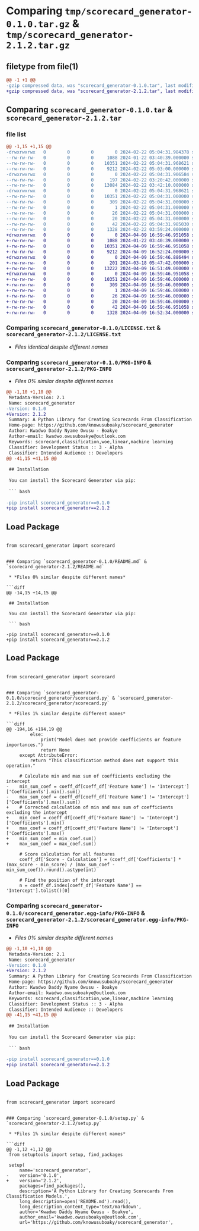 # Comparing `tmp/scorecard_generator-0.1.0.tar.gz` & `tmp/scorecard_generator-2.1.2.tar.gz`

## filetype from file(1)

```diff
@@ -1 +1 @@
-gzip compressed data, was "scorecard_generator-0.1.0.tar", last modified: Thu Feb 22 05:04:31 2024, max compression
+gzip compressed data, was "scorecard_generator-2.1.2.tar", last modified: Tue Apr  9 16:59:46 2024, max compression
```

## Comparing `scorecard_generator-0.1.0.tar` & `scorecard_generator-2.1.2.tar`

### file list

```diff
@@ -1,15 +1,15 @@
-drwxrwxrwx   0        0        0        0 2024-02-22 05:04:31.984378 scorecard_generator-0.1.0/
--rw-rw-rw-   0        0        0     1088 2024-01-22 03:40:39.000000 scorecard_generator-0.1.0/LICENSE.txt
--rw-rw-rw-   0        0        0    10351 2024-02-22 05:04:31.968621 scorecard_generator-0.1.0/PKG-INFO
--rw-rw-rw-   0        0        0     9212 2024-02-22 05:03:00.000000 scorecard_generator-0.1.0/README.md
-drwxrwxrwx   0        0        0        0 2024-02-22 05:04:31.906584 scorecard_generator-0.1.0/scorecard_generator/
--rw-rw-rw-   0        0        0      197 2024-02-22 03:20:42.000000 scorecard_generator-0.1.0/scorecard_generator/__init__.py
--rw-rw-rw-   0        0        0    13084 2024-02-22 03:42:10.000000 scorecard_generator-0.1.0/scorecard_generator/scorecard.py
-drwxrwxrwx   0        0        0        0 2024-02-22 05:04:31.968621 scorecard_generator-0.1.0/scorecard_generator.egg-info/
--rw-rw-rw-   0        0        0    10351 2024-02-22 05:04:31.000000 scorecard_generator-0.1.0/scorecard_generator.egg-info/PKG-INFO
--rw-rw-rw-   0        0        0      309 2024-02-22 05:04:31.000000 scorecard_generator-0.1.0/scorecard_generator.egg-info/SOURCES.txt
--rw-rw-rw-   0        0        0        1 2024-02-22 05:04:31.000000 scorecard_generator-0.1.0/scorecard_generator.egg-info/dependency_links.txt
--rw-rw-rw-   0        0        0       26 2024-02-22 05:04:31.000000 scorecard_generator-0.1.0/scorecard_generator.egg-info/requires.txt
--rw-rw-rw-   0        0        0       20 2024-02-22 05:04:31.000000 scorecard_generator-0.1.0/scorecard_generator.egg-info/top_level.txt
--rw-rw-rw-   0        0        0       42 2024-02-22 05:04:31.985030 scorecard_generator-0.1.0/setup.cfg
--rw-rw-rw-   0        0        0     1328 2024-02-22 03:59:24.000000 scorecard_generator-0.1.0/setup.py
+drwxrwxrwx   0        0        0        0 2024-04-09 16:59:46.951058 scorecard_generator-2.1.2/
+-rw-rw-rw-   0        0        0     1088 2024-01-22 03:40:39.000000 scorecard_generator-2.1.2/LICENSE.txt
+-rw-rw-rw-   0        0        0    10351 2024-04-09 16:59:46.951058 scorecard_generator-2.1.2/PKG-INFO
+-rw-rw-rw-   0        0        0     9212 2024-04-09 16:52:24.000000 scorecard_generator-2.1.2/README.md
+drwxrwxrwx   0        0        0        0 2024-04-09 16:59:46.886494 scorecard_generator-2.1.2/scorecard_generator/
+-rw-rw-rw-   0        0        0      201 2024-03-18 05:47:42.000000 scorecard_generator-2.1.2/scorecard_generator/__init__.py
+-rw-rw-rw-   0        0        0    13222 2024-04-09 16:51:49.000000 scorecard_generator-2.1.2/scorecard_generator/scorecard.py
+drwxrwxrwx   0        0        0        0 2024-04-09 16:59:46.951058 scorecard_generator-2.1.2/scorecard_generator.egg-info/
+-rw-rw-rw-   0        0        0    10351 2024-04-09 16:59:46.000000 scorecard_generator-2.1.2/scorecard_generator.egg-info/PKG-INFO
+-rw-rw-rw-   0        0        0      309 2024-04-09 16:59:46.000000 scorecard_generator-2.1.2/scorecard_generator.egg-info/SOURCES.txt
+-rw-rw-rw-   0        0        0        1 2024-04-09 16:59:46.000000 scorecard_generator-2.1.2/scorecard_generator.egg-info/dependency_links.txt
+-rw-rw-rw-   0        0        0       26 2024-04-09 16:59:46.000000 scorecard_generator-2.1.2/scorecard_generator.egg-info/requires.txt
+-rw-rw-rw-   0        0        0       20 2024-04-09 16:59:46.000000 scorecard_generator-2.1.2/scorecard_generator.egg-info/top_level.txt
+-rw-rw-rw-   0        0        0       42 2024-04-09 16:59:46.951058 scorecard_generator-2.1.2/setup.cfg
+-rw-rw-rw-   0        0        0     1328 2024-04-09 16:52:34.000000 scorecard_generator-2.1.2/setup.py
```

### Comparing `scorecard_generator-0.1.0/LICENSE.txt` & `scorecard_generator-2.1.2/LICENSE.txt`

 * *Files identical despite different names*

### Comparing `scorecard_generator-0.1.0/PKG-INFO` & `scorecard_generator-2.1.2/PKG-INFO`

 * *Files 0% similar despite different names*

```diff
@@ -1,10 +1,10 @@
 Metadata-Version: 2.1
 Name: scorecard_generator
-Version: 0.1.0
+Version: 2.1.2
 Summary: A Python Library for Creating Scorecards From Classification Models.
 Home-page: https://github.com/knowusuboaky/scorecard_generator
 Author: Kwadwo Daddy Nyame Owusu - Boakye
 Author-email: kwadwo.owusuboakye@outlook.com
 Keywords: scorecard,classification,woe,linear,machine learning
 Classifier: Development Status :: 3 - Alpha
 Classifier: Intended Audience :: Developers
@@ -41,15 +41,15 @@
 
 ## Installation
 
 You can install the Scorecard Generator via pip:
 
 ``` bash
 
-pip install scorecard_generator==0.1.0
+pip install scorecard_generator==2.1.2
 ```
 
 ## Load Package
 ``` bash
 
 from scorecard_generator import scorecard
 ```
```

### Comparing `scorecard_generator-0.1.0/README.md` & `scorecard_generator-2.1.2/README.md`

 * *Files 0% similar despite different names*

```diff
@@ -14,15 +14,15 @@
 
 ## Installation
 
 You can install the Scorecard Generator via pip:
 
 ``` bash
 
-pip install scorecard_generator==0.1.0
+pip install scorecard_generator==2.1.2
 ```
 
 ## Load Package
 ``` bash
 
 from scorecard_generator import scorecard
 ```
```

### Comparing `scorecard_generator-0.1.0/scorecard_generator/scorecard.py` & `scorecard_generator-2.1.2/scorecard_generator/scorecard.py`

 * *Files 1% similar despite different names*

```diff
@@ -194,16 +194,19 @@
         else:
             print("Model does not provide coefficients or feature importances.")
             return None
     except AttributeError:
         return "This classification method does not support this operation."
 
     # Calculate min and max sum of coefficients excluding the intercept
-    min_sum_coef = coeff_df[coeff_df['Feature Name'] != 'Intercept']['Coefficients'].min().sum()
-    max_sum_coef = coeff_df[coeff_df['Feature Name'] != 'Intercept']['Coefficients'].max().sum()
+    # Corrected calculation of min and max sum of coefficients excluding the intercept
+    min_coef = coeff_df[coeff_df['Feature Name'] != 'Intercept']['Coefficients'].min()
+    max_coef = coeff_df[coeff_df['Feature Name'] != 'Intercept']['Coefficients'].max()
+    min_sum_coef = min_coef.sum()
+    max_sum_coef = max_coef.sum()
     
     # Score calculation for all features
     coeff_df['Score - Calculation'] = (coeff_df['Coefficients'] * (max_score - min_score) / (max_sum_coef - min_sum_coef)).round().astype(int)
     
     # Find the position of the intercept
     n = coeff_df.index[coeff_df['Feature Name'] == 'Intercept'].tolist()[0]
```

### Comparing `scorecard_generator-0.1.0/scorecard_generator.egg-info/PKG-INFO` & `scorecard_generator-2.1.2/scorecard_generator.egg-info/PKG-INFO`

 * *Files 0% similar despite different names*

```diff
@@ -1,10 +1,10 @@
 Metadata-Version: 2.1
 Name: scorecard_generator
-Version: 0.1.0
+Version: 2.1.2
 Summary: A Python Library for Creating Scorecards From Classification Models.
 Home-page: https://github.com/knowusuboaky/scorecard_generator
 Author: Kwadwo Daddy Nyame Owusu - Boakye
 Author-email: kwadwo.owusuboakye@outlook.com
 Keywords: scorecard,classification,woe,linear,machine learning
 Classifier: Development Status :: 3 - Alpha
 Classifier: Intended Audience :: Developers
@@ -41,15 +41,15 @@
 
 ## Installation
 
 You can install the Scorecard Generator via pip:
 
 ``` bash
 
-pip install scorecard_generator==0.1.0
+pip install scorecard_generator==2.1.2
 ```
 
 ## Load Package
 ``` bash
 
 from scorecard_generator import scorecard
 ```
```

### Comparing `scorecard_generator-0.1.0/setup.py` & `scorecard_generator-2.1.2/setup.py`

 * *Files 1% similar despite different names*

```diff
@@ -1,12 +1,12 @@
 from setuptools import setup, find_packages
 
 setup(
     name='scorecard_generator',
-    version='0.1.0',
+    version='2.1.2',
     packages=find_packages(),
     description='A Python Library for Creating Scorecards From Classification Models.',
     long_description=open('README.md').read(),
     long_description_content_type='text/markdown',
     author='Kwadwo Daddy Nyame Owusu - Boakye',
     author_email='kwadwo.owusuboakye@outlook.com',
     url='https://github.com/knowusuboaky/scorecard_generator',
```

